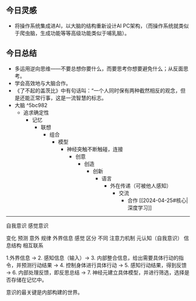 
## 今日灵感

- 将操作系统集成进AI，以大脑的结构重新设计AI PC架构，（而操作系统就类似于爬虫脑，生成功能等等高级功能类似于哺乳脑）。

## 今日总结

- 多运用逆向思维——不要总想你要什么，而要思考你想要避免什么；从反面思考。
- 学会高效地与大脑合作。
- 《了不起的盖茨比》中有句话叫：“一个人同时保有两种截然相反的观念，但是还能正常行事，这是一流智慧的标志。
- 大脑 ^5bc982
	- 追求确定性
		- 记忆
			- 联想
				- 组合
					- 模型
						- 神经突触不断触碰，连接
							- 创意
								- 创造
									- 创新
										- 语言
											- 外在传递（可被他人感知）
												- 交流
													- 合作
[[2024-04-25#核心|深度学习]] 

--- 

自我意识
感觉意识

变化
	预测
		意外
			规律
				外界信息
					感觉
						区分
							不同
								注意力机制
									元认知（自我意识）
										信息结构
											相互联系

1.外界信息  ->  2. 感知信息（输入）->  3. 内部整合信息，给出需要具体行动的指令，并预测行动结果  ->  4. 控制身体进行具体行动  ->  5. 感知行动结果，得到反馈  ->  6. 内部处理反馈，即反思总结  ->  7. 神经元建立具体模型，并进行筛选，选择是否存储在记忆中。

意识的最关键是内部构建的世界。